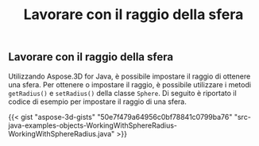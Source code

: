 ﻿---
title: Lavorare con il raggio della sfera
type: docs
weight: 50
url: /it/java/working-with-radius-of-sphere/
description: Utilizzando Aspose.3D for Java, è possibile impostare il raggio di ottenere una sfera.
---
## **Lavorare con il raggio della sfera**
Utilizzando Aspose.3D for Java, è possibile impostare il raggio di ottenere una sfera. Per ottenere o impostare il raggio, è possibile utilizzare i metodi `getRadius()` e `setRadius()` della classe `Sphere`. Di seguito è riportato il codice di esempio per impostare il raggio di una sfera.

{{< gist "aspose-3d-gists" "50e7f479a64956c0bf78841c0799ba76" "src-java-examples-objects-WorkingWithSphereRadius-WorkingWithSphereRadius.java" >}}
